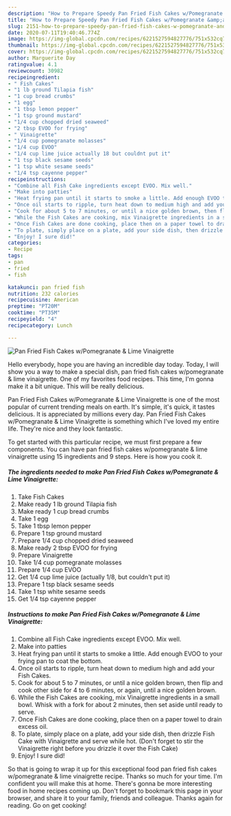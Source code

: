 ```yaml
---
description: "How to Prepare Speedy Pan Fried Fish Cakes w/Pomegranate &amp;amp; Lime Vinaigrette"
title: "How to Prepare Speedy Pan Fried Fish Cakes w/Pomegranate &amp;amp; Lime Vinaigrette"
slug: 2151-how-to-prepare-speedy-pan-fried-fish-cakes-w-pomegranate-and-amp-lime-vinaigrette
date: 2020-07-11T19:40:46.774Z
image: https://img-global.cpcdn.com/recipes/6221527594827776/751x532cq70/pan-fried-fish-cakes-wpomegranate-lime-vinaigrette-recipe-main-photo.jpg
thumbnail: https://img-global.cpcdn.com/recipes/6221527594827776/751x532cq70/pan-fried-fish-cakes-wpomegranate-lime-vinaigrette-recipe-main-photo.jpg
cover: https://img-global.cpcdn.com/recipes/6221527594827776/751x532cq70/pan-fried-fish-cakes-wpomegranate-lime-vinaigrette-recipe-main-photo.jpg
author: Marguerite Day
ratingvalue: 4.1
reviewcount: 30982
recipeingredient:
- " Fish Cakes"
- "1 lb ground Tilapia fish"
- "1 cup bread crumbs"
- "1 egg"
- "1 tbsp lemon pepper"
- "1 tsp ground mustard"
- "1/4 cup chopped dried seaweed"
- "2 tbsp EVOO for frying"
- " Vinaigrette"
- "1/4 cup pomegranate molasses"
- "1/4 cup EVOO"
- "1/4 cup lime juice actually 18 but couldnt put it"
- "1 tsp black sesame seeds"
- "1 tsp white sesame seeds"
- "1/4 tsp cayenne pepper"
recipeinstructions:
- "Combine all Fish Cake ingredients except EVOO. Mix well."
- "Make into patties"
- "Heat frying pan until it starts to smoke a little. Add enough EVOO to your frying pan to coat the bottom."
- "Once oil starts to ripple, turn heat down to medium high and add your Fish Cakes."
- "Cook for about 5 to 7 minutes, or until a nice golden brown, then flip and cook other side for 4 to 6 minutes, or again, until a nice golden brown."
- "While the Fish Cakes are cooking, mix Vinaigrette ingredients in a small bowl. Whisk with a fork for about 2 minutes, then set aside until ready to serve."
- "Once Fish Cakes are done cooking, place then on a paper towel to drain excess oil."
- "To plate, simply place on a plate, add your side dish, then drizzle Fish Cake with Vinaigrette and serve while hot. (Don&#39;t forget to stir the Vinaigrette right before you drizzle it over the Fish Cake)"
- "Enjoy! I sure did!"
categories:
- Recipe
tags:
- pan
- fried
- fish

katakunci: pan fried fish 
nutrition: 232 calories
recipecuisine: American
preptime: "PT20M"
cooktime: "PT35M"
recipeyield: "4"
recipecategory: Lunch

---
```



![Pan Fried Fish Cakes w/Pomegranate &amp; Lime Vinaigrette](https://img-global.cpcdn.com/recipes/6221527594827776/751x532cq70/pan-fried-fish-cakes-wpomegranate-lime-vinaigrette-recipe-main-photo.jpg)

Hello everybody, hope you are having an incredible day today. Today, I will show you a way to make a special dish, pan fried fish cakes w/pomegranate &amp; lime vinaigrette. One of my favorites food recipes. This time, I'm gonna make it a bit unique. This will be really delicious.



Pan Fried Fish Cakes w/Pomegranate &amp; Lime Vinaigrette is one of the most popular of current trending meals on earth. It's simple, it's quick, it tastes delicious. It is appreciated by millions every day. Pan Fried Fish Cakes w/Pomegranate &amp; Lime Vinaigrette is something which I've loved my entire life. They're nice and they look fantastic.


To get started with this particular recipe, we must first prepare a few components. You can have pan fried fish cakes w/pomegranate &amp; lime vinaigrette using 15 ingredients and 9 steps. Here is how you cook it.

<!--inarticleads1-->

##### The ingredients needed to make Pan Fried Fish Cakes w/Pomegranate &amp; Lime Vinaigrette:

1. Take  Fish Cakes
1. Make ready 1 lb ground Tilapia fish
1. Make ready 1 cup bread crumbs
1. Take 1 egg
1. Take 1 tbsp lemon pepper
1. Prepare 1 tsp ground mustard
1. Prepare 1/4 cup chopped dried seaweed
1. Make ready 2 tbsp EVOO for frying
1. Prepare  Vinaigrette
1. Take 1/4 cup pomegranate molasses
1. Prepare 1/4 cup EVOO
1. Get 1/4 cup lime juice (actually 1/8, but couldn&#39;t put it)
1. Prepare 1 tsp black sesame seeds
1. Take 1 tsp white sesame seeds
1. Get 1/4 tsp cayenne pepper




<!--inarticleads2-->

##### Instructions to make Pan Fried Fish Cakes w/Pomegranate &amp; Lime Vinaigrette:

1. Combine all Fish Cake ingredients except EVOO. Mix well.
1. Make into patties
1. Heat frying pan until it starts to smoke a little. Add enough EVOO to your frying pan to coat the bottom.
1. Once oil starts to ripple, turn heat down to medium high and add your Fish Cakes.
1. Cook for about 5 to 7 minutes, or until a nice golden brown, then flip and cook other side for 4 to 6 minutes, or again, until a nice golden brown.
1. While the Fish Cakes are cooking, mix Vinaigrette ingredients in a small bowl. Whisk with a fork for about 2 minutes, then set aside until ready to serve.
1. Once Fish Cakes are done cooking, place then on a paper towel to drain excess oil.
1. To plate, simply place on a plate, add your side dish, then drizzle Fish Cake with Vinaigrette and serve while hot. (Don&#39;t forget to stir the Vinaigrette right before you drizzle it over the Fish Cake)
1. Enjoy! I sure did!




So that is going to wrap it up for this exceptional food pan fried fish cakes w/pomegranate &amp; lime vinaigrette recipe. Thanks so much for your time. I'm confident you will make this at home. There's gonna be more interesting food in home recipes coming up. Don't forget to bookmark this page in your browser, and share it to your family, friends and colleague. Thanks again for reading. Go on get cooking!
